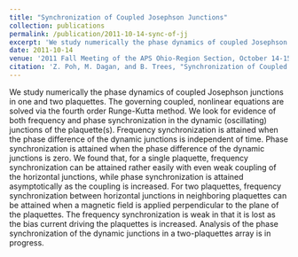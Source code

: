 ```yaml
---
title: "Synchronization of Coupled Josephson Junctions"
collection: publications
permalink: /publication/2011-10-14-sync-of-jj
excerpt: 'We study numerically the phase dynamics of coupled Josephson junctions in one and two plaquettes.'
date: 2011-10-14
venue: '2011 Fall Meeting of the APS Ohio-Region Section, October 14-15, 2011, Abstract ID CA.019'
citation: 'Z. Poh, M. Dagan, and B. Trees, "Synchronization of Coupled Josephson Junctions," APS Ohio Sections Fall Meeting Abstracts (2011), CA.019, http://adsabs.harvard.edu/abs/2011APS..OSF.CA019P'
---
```


We study numerically the phase dynamics of coupled Josephson junctions in one and two plaquettes.
The governing coupled, nonlinear equations are solved via the fourth order Runge-Kutta method.
We look for evidence of both frequency and phase synchronization in the dynamic (oscillating) junctions of the plaquette(s).
Frequency synchronization is attained when the phase difference of the dynamic junctions is independent of time.
Phase synchronization is attained when the phase difference of the dynamic junctions is zero.
We found that, for a single plaquette, frequency synchronization can be attained rather easily with even weak coupling of the horizontal junctions, while phase synchronization is attained asymptotically as the coupling is increased.
For two plaquettes, frequency synchronization between horizontal junctions in neighboring plaquettes can be attained when a magnetic field is applied perpendicular to the plane of the plaquettes.
The frequency synchronization is weak in that it is lost as the bias current driving the plaquettes is increased.
Analysis of the phase synchronization of the dynamic junctions in a two-plaquettes array is in progress.

